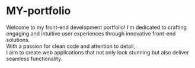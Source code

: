 # MY-portfolio
Welcome to my front-end development portfolio! I'm dedicated to crafting engaging and intuitive user experiences through innovative front-end solutions.<br>With a passion for clean code and attention to detail, <br>I aim to create web applications that not only look stunning but also deliver seamless functionality.
